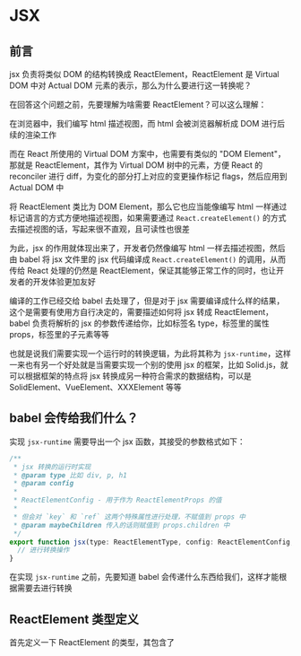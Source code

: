 # JSX

## 前言

jsx 负责将类似 DOM 的结构转换成 ReactElement，ReactElement 是 Virtual DOM 中对 Actual DOM 元素的表示，那么为什么要进行这一转换呢？

在回答这个问题之前，先要理解为啥需要 ReactElement？可以这么理解：

在浏览器中，我们编写 html 描述视图，而 html 会被浏览器解析成 DOM 进行后续的渲染工作

而在 React 所使用的 Virtual DOM 方案中，也需要有类似的 "DOM Element"，那就是 ReactElement，其作为 Virtual DOM 树中的元素，方便 React 的 reconciler 进行 diff，为变化的部分打上对应的变更操作标记 flags，然后应用到 Actual DOM 中

将 ReactElement 类比为 DOM Element，那么它也应当能像编写 html 一样通过标记语言的方式方便地描述视图，如果需要通过 `React.createElement()` 的方式去描述视图的话，写起来很不直观，且可读性也很差

为此，jsx 的作用就体现出来了，开发者仍然像编写 html 一样去描述视图，然后由 babel 将 jsx 文件里的 jsx 代码编译成 `React.createElement()` 的调用，从而传给 React 处理的仍然是 ReactElement，保证其能够正常工作的同时，也让开发者的开发体验更加友好

编译的工作已经交给 babel 去处理了，但是对于 jsx 需要编译成什么样的结果，这个是需要有使用方自行决定的，需要描述如何将 jsx 转成 ReactElement，babel 负责将解析的 jsx 的参数传递给你，比如标签名 type，标签里的属性 props，标签里的子元素等等

也就是说我们需要实现一个运行时的转换逻辑，为此将其称为 `jsx-runtime`，这样一来也有另一个好处就是当需要实现一个别的使用 jsx 的框架，比如 Solid.js，就可以根据框架的特点将 jsx 转换成另一种符合需求的数据结构，可以是 SolidElement、VueElement、XXXElement 等等

## babel 会传给我们什么？

实现 `jsx-runtime` 需要导出一个 jsx 函数，其接受的参数格式如下：

```ts
/**
 * jsx 转换的运行时实现
 * @param type 比如 div, p, h1
 * @param config
 *
 * ReactElementConfig - 用于作为 ReactElementProps 的值
 *
 * 但会对 `key` 和 `ref` 这两个特殊属性进行处理，不赋值到 props 中
 * @param maybeChildren 传入的话则赋值到 props.children 中
 */
export function jsx(type: ReactElementType, config: ReactElementConfig, ...maybeChildren: ReactElement[]) {
  // 进行转换操作
}
```

在实现 `jsx-runtime` 之前，先要知道 babel 会传递什么东西给我们，这样才能根据需要去进行转换

## ReactElement 类型定义

首先定义一下 ReactElement 的类型，其包含了
